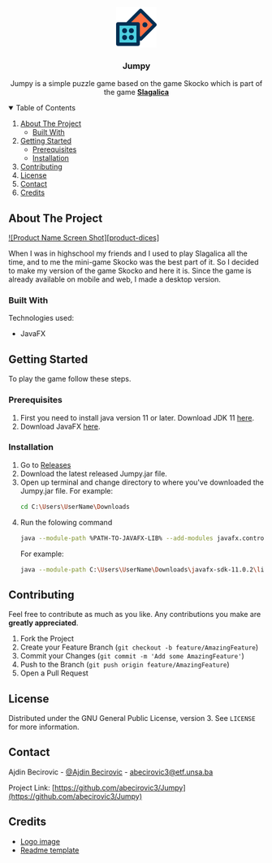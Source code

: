 <!-- PROJECT LOGO -->
<br />
<p align="center">
  <a href="https://github.com/abecirovic3/Jumpy">
    <img src="images/dices.png" alt="Logo" width="80" height="80">
  </a>

  <h3 align="center">Jumpy</h3>

  <p align="center">
    Jumpy is a simple puzzle game based on the game Skocko which is part of the game <a href="https://play.google.com/store/apps/details?    id=com.solvus_lab.android.slagalica&hl=en&gl=US"><strong>Slagalica</strong></a>
</p>



<!-- TABLE OF CONTENTS -->
<details open="open">
  <summary>Table of Contents</summary>
  <ol>
    <li>
      <a href="#about-the-project">About The Project</a>
      <ul>
        <li><a href="#built-with">Built With</a></li>
      </ul>
    </li>
    <li>
      <a href="#getting-started">Getting Started</a>
      <ul>
        <li><a href="#prerequisites">Prerequisites</a></li>
        <li><a href="#installation">Installation</a></li>
      </ul>
    </li>
    <li><a href="#contributing">Contributing</a></li>
    <li><a href="#license">License</a></li>
    <li><a href="#contact">Contact</a></li>
    <li><a href="#credits">Credits</a></li>
  </ol>
</details>



<!-- ABOUT THE PROJECT -->
## About The Project

[![Product Name Screen Shot][product-dices]](https://example.com)

When I was in highschool my friends and I used to play Slagalica all the time, and to me the mini-game Skocko was the best part of it. So I decided to make my version of the game Skocko and here it is. Since the game is already available on mobile and web, I made a desktop version.

### Built With

Technologies used:
* JavaFX



<!-- GETTING STARTED -->
## Getting Started

To play the game follow these steps.

### Prerequisites

1. First you need to install java version 11 or later. Download JDK 11 [here](https://java.com/en/download/help/download_options.html).
2. Download JavaFX [here](https://gluonhq.com/products/javafx/).

### Installation

1. Go to [Releases](https://github.com/abecirovic3/Jumpy/releases)
2. Download the latest released Jumpy.jar file.
3. Open up terminal and change directory to where you've downloaded the Jumpy.jar file. For example:
   ```sh
   cd C:\Users\UserName\Downloads
   ```
4. Run the folowing command
   ```sh
   java --module-path %PATH-TO-JAVAFX-LIB% --add-modules javafx.controls,javafx.fxml -jar Jumpy.jar
   ```
   For example:
   ```sh
   java --module-path C:\Users\UserName\Downloads\javafx-sdk-11.0.2\lib --add-modules javafx.controls,javafx.fxml -jar Jumpy.jar
   ```


<!-- CONTRIBUTING -->
## Contributing

Feel free to contribute as much as you like. Any contributions you make are **greatly appreciated**.

1. Fork the Project
2. Create your Feature Branch (`git checkout -b feature/AmazingFeature`)
3. Commit your Changes (`git commit -m 'Add some AmazingFeature'`)
4. Push to the Branch (`git push origin feature/AmazingFeature`)
5. Open a Pull Request



<!-- LICENSE -->
## License

Distributed under the GNU General Public License, version 3. See `LICENSE` for more information.



<!-- CONTACT -->
## Contact

Ajdin Becirovic - [@Ajdin Becirovic](https://www.facebook.com/ajdin.becirovic.1/) - abecirovic3@etf.unsa.ba

Project Link: [https://github.com/abecirovic3/Jumpy](https://github.com/abecirovic3/Jumpy)



<!-- Credits -->
## Credits
* [Logo image](https://www.flaticon.com/free-icon/dices_1003946?related_id=1003946&origin=pack)
* [Readme template](https://github.com/othneildrew/Best-README-Template)
